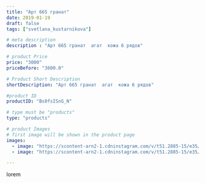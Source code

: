 ```yaml
---
title: "Арт 665 гранат"
date: 2019-01-19
draft: false
tags: ["svetlana_kustarnikova"]

# meta description
description : "Арт 665 гранат  агат  кожа 6 рядов"

# product Price
price: "3000"
priceBefore: "3600.0"

# Product Short Description
shortDescription: "Арт 665 гранат  агат  кожа 6 рядов"

#product ID
productID: "Bs0fsISnG_N"

# type must be "products"
type: "products"

# product Images
# first image will be shown in the product page
images:
  - image: "https://scontent-arn2-1.cdninstagram.com/v/t51.2885-15/e35/49421974_171149440515959_3579679571330997990_n.jpg?tp=1&_nc_ht=scontent-arn2-1.cdninstagram.com&_nc_cat=111&_nc_ohc=QicJdMZ82BwAX_c5Tl3&oh=ca430b76d7bd785f4592cf8f79d2bf70&oe=606C8FC5&ig_cache_key=MTk2MDMzMTEwNTMyNjA5MjQ0Ng%3D%3D.2"
  - image: "https://scontent-arn2-1.cdninstagram.com/v/t51.2885-15/e35/49302087_1484549788348873_4415125232370462929_n.jpg?tp=1&_nc_ht=scontent-arn2-1.cdninstagram.com&_nc_cat=101&_nc_ohc=iFpQ10FWjD0AX8zGPmN&oh=23df76ecf8954a5b5c95e380a3bc337d&oe=606CB380&ig_cache_key=MTk2MDMzMTEwNTMwOTMwNTk5Nw%3D%3D.2"

---
```

lorem
